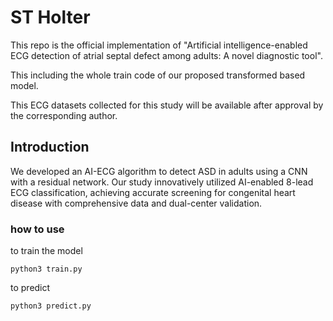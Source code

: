 # ST Holter

This repo is the official implementation of "Artificial intelligence-enabled ECG detection of atrial septal defect among adults: A novel diagnostic tool". 

This including the whole train code of our proposed transformed based model. 

This ECG datasets collected for this study will be available after approval by the corresponding author.

## Introduction

We developed an AI-ECG algorithm to detect ASD in adults using a CNN with a residual network. Our study innovatively utilized AI-enabled 8-lead ECG classification, achieving accurate screening for congenital heart disease with comprehensive data and dual-center validation.

### how to use

to train the model
```
python3 train.py 
```

to predict
```
python3 predict.py 
```



